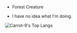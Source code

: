 - Forest Creature

- I have no idea what I'm doing.

![Carrot-9's Top Langs](https://github-readme-stats.vercel.app/api/top-langs/?username=Carrot-9&layout=compact&langs&theme=tokyonight&hide=Html,Css,Scss,Typescript)
